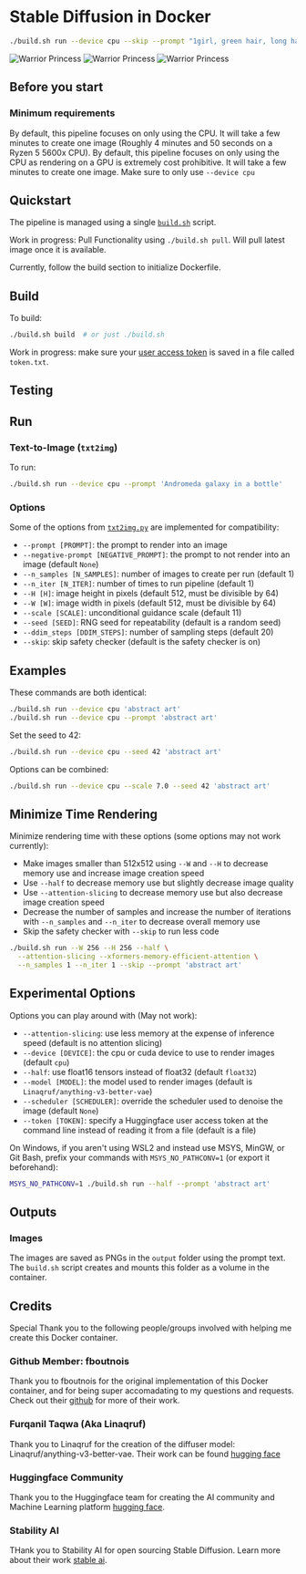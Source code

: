 # Stable Diffusion in Docker

```sh
./build.sh run --device cpu --skip --prompt "1girl, green hair, long hair, yellow eyes, warrior armor, warrior princess, tanned-black skin, battle field, shadows, lens flare, masterpiece" --negative-prompt "lowres, bad anatomy, bad hands, text, error, missing fingers, extra digit, fewer digits, cropped, worst quality, low quality, normal quality, jpeg artifacts, signature, watermark, username, blurry, artist name"
```

![Warrior Princess](img/1girl,_green_hair,_long_hair,_yellow_eyes,_warrior_armor,_warrior_princess,_tanned-black_skin,_battle_field,_shadows,_lens_flare,_masterpiece__steps_20__scale_11.00__seed_9746260096546669498__n_1.png)
![Warrior Princess](img/1girl,_green_hair,_long_hair,_yellow_eyes,_warrior_armor,_warrior_princess,_tanned-black_skin,_battle_field,_shadows,_lens_flare,_masterpiece__steps_20__scale_11.00__seed_2951297131937974408__n_1.png)
![Warrior Princess](img/1girl,_green_hair,_long_hair,_yellow_eyes,_warrior_armor,_warrior_princess,_tanned-black_skin,_battle_field,_shadows,_lens_flare,_masterpiece__steps_20__scale_11.00__seed_9764299217508183519__n_1.png)


## Before you start

### Minimum requirements

By default, this pipeline focuses on only using the CPU. 
It will take a few minutes to create one image 
(Roughly 4 minutes and 50 seconds on a Ryzen 5 5600x CPU).
By default, this pipeline focuses on only using the CPU as rendering on a GPU is extremely cost prohibitive.
It will take a few minutes to create one image.
Make sure to only use `--device cpu` 

## Quickstart

The pipeline is managed using a single [`build.sh`](build.sh) script.

Work in progress: Pull Functionality using `./build.sh pull`. 
Will pull latest image once it is available.

Currently, follow the build section to initialize Dockerfile.

## Build

To build:

```sh
./build.sh build  # or just ./build.sh
```

Work in progress: make sure your [user access token](#huggingface-token) is saved in a file called
`token.txt`.

## Testing


## Run

### Text-to-Image (`txt2img`)

To run:

```sh
./build.sh run --device cpu --prompt 'Andromeda galaxy in a bottle'
```

### Options

Some of the options from [`txt2img.py`](https://github.com/CompVis/stable-diffusion/blob/main/scripts/txt2img.py)
are implemented for compatibility:

* `--prompt [PROMPT]`: the prompt to render into an image
* `--negative-prompt [NEGATIVE_PROMPT]`: the prompt to not render into an image
(default `None`)
* `--n_samples [N_SAMPLES]`: number of images to create per run (default 1)
* `--n_iter [N_ITER]`: number of times to run pipeline (default 1)
* `--H [H]`: image height in pixels (default 512, must be divisible by 64)
* `--W [W]`: image width in pixels (default 512, must be divisible by 64)
* `--scale [SCALE]`: unconditional guidance scale (default 11)
* `--seed [SEED]`: RNG seed for repeatability (default is a random seed)
* `--ddim_steps [DDIM_STEPS]`: number of sampling steps (default 20)
* `--skip`: skip safety checker (default is the safety checker is on)

## Examples

These commands are both identical:

```sh
./build.sh run --device cpu 'abstract art'
./build.sh run --device cpu --prompt 'abstract art'
```

Set the seed to 42:

```sh
./build.sh run --device cpu --seed 42 'abstract art'
```

Options can be combined:

```sh
./build.sh run --device cpu --scale 7.0 --seed 42 'abstract art'
```

## Minimize Time Rendering

Minimize rendering time with these options (some options may not work currently):

* Make images smaller than 512x512 using `--W` and `--H` to decrease memory use
and increase image creation speed
* Use `--half` to decrease memory use but slightly decrease image quality
* Use `--attention-slicing` to decrease memory use but also decrease image
creation speed
* Decrease the number of samples and increase the number of iterations with
`--n_samples` and `--n_iter` to decrease overall memory use
* Skip the safety checker with `--skip` to run less code

```sh
./build.sh run --W 256 --H 256 --half \
  --attention-slicing --xformers-memory-efficient-attention \
  --n_samples 1 --n_iter 1 --skip --prompt 'abstract art'
```

## Experimental Options

Options you can play around with (May not work):

* `--attention-slicing`: use less memory at the expense of inference speed
(default is no attention slicing)
* `--device [DEVICE]`: the cpu or cuda device to use to render images (default
`cpu`)
* `--half`: use float16 tensors instead of float32 (default `float32`)
* `--model [MODEL]`: the model used to render images (default is
`Linaqruf/anything-v3-better-vae`)
* `--scheduler [SCHEDULER]`: override the scheduler used to denoise the image
(default `None`)
* `--token [TOKEN]`: specify a Huggingface user access token at the command line
instead of reading it from a file (default is a file)

On Windows, if you aren't using WSL2 and instead use MSYS, MinGW, or Git Bash,
prefix your commands with `MSYS_NO_PATHCONV=1` (or export it beforehand):

```sh
MSYS_NO_PATHCONV=1 ./build.sh run --half --prompt 'abstract art'
```

## Outputs

### Images

The images are saved as PNGs in the `output` folder using the prompt text. The
`build.sh` script creates and mounts this folder as a volume in the container.

## Credits

Special Thank you to the following people/groups involved with helping me create this Docker container.

### Github Member: fboutnois
Thank you to fboutnois for the original implementation of this Docker container, and for being super accomadating to my questions and requests. Check out their [github](https://github.com/fboulnois) for more of their work.

### Furqanil Taqwa (Aka Linaqruf)
Thank you to Linaqruf for the creation of the diffuser model: Linaqruf/anything-v3-better-vae. Their work can be found [hugging face](https://huggingface.co/Linaqruf)

### Huggingface Community
Thank you to the Huggingface team for creating the AI community and Machine Learning platform [hugging face](https://huggingface.co/).

### Stability AI
THank you to Stability AI for open sourcing Stable Diffusion. Learn more about their work [stable ai](https://stability.ai/).